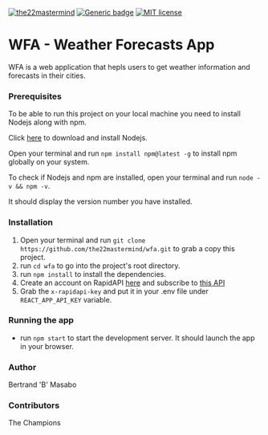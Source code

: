 [![the22mastermind](https://circleci.com/gh/the22mastermind/wfa.svg?style=svg)](https://app.circleci.com/pipelines/github/the22mastermind/wfa)
[![Generic badge](https://img.shields.io/badge/Awesomeness-100/100-<COLOR>.svg)](https://shields.io/)
[![MIT license](https://img.shields.io/badge/License-MIT-blue.svg)](https://lbesson.mit-license.org/)

# WFA - Weather Forecasts App

WFA is a web application that hepls users to get weather information and forecasts in their cities.

### Prerequisites
To be able to run this project on your local machine you need to install Nodejs along with npm.

Click [here](https://nodejs.org/en/download/) to download and install Nodejs.

Open your terminal and run `npm install npm@latest -g` to install npm globally on your system.

To check if Nodejs and npm are installed, open your terminal and run `node -v && npm -v`.

It should display the version number you have installed. 

### Installation
1. Open your terminal and run `git clone https://github.com/the22mastermind/wfa.git` to grab a copy this project.
2. run `cd wfa` to go into the project's root directory.
3. run `npm install` to install the dependencies.
4. Create an account on RapidAPI [here](https://rapidapi.com/community/api/open-weather-map) and subscribe to [this API](https://rapidapi.com/community/api/open-weather-map)
5. Grab the `x-rapidapi-key` and put it in your .env file under `REACT_APP_API_KEY` variable.

### Running the app
* run `npm start` to start the development server. It should launch the app in your browser.

### Author
Bertrand 'B' Masabo

### Contributors
The Champions
